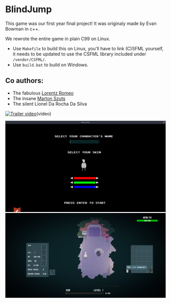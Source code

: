 # BlindJump

This game was our first year final project!
It was originaly made by Evan Bowman in c++.

We rewrote the entire game in plain C99 on Linux.

- Use `Makefile` to build this on Linux, you'll have to link (C)SFML yourself, it needs to be updated to use the CSFML library included under `/vendor/CSFML/`. 
- Use `build.bat` to build on Windows.

## Co authors:

- The fabulous [Lorentz Romeo](https://github.com/L0rentz) 
- The insane [Marton Szuts](https://github.com/marttop)
- The silent Lionel Da Rocha Da Silva  

[![Trailer video](http://img.youtube.com/vi/xPYve8_049M/0.jpg)](http://www.youtube.com/watch?v=xPYve8_049M "Blind Jump")(video)

![](https://github.com/AdlanSADOU/BlindJump/blob/master/screenshots/character-creation.png)
![](https://github.com/AdlanSADOU/BlindJump/blob/master/screenshots/game.png)
